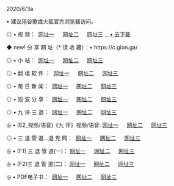 <p>2020/6/3a
<p>• 建议用谷歌或火狐官方浏览器访问。
<p>◎ • 视 频： 
<a href="http://pwu.hdfmradio.com/" target="_blank">网址一</a> 　 
<a href="http://pur.hdfmradio.com/" target="_blank">网址二</a> 　 
<a href="http://psn.hdfmradio.com/b.html" target="_blank">网址三</a>
<a href="https://yadi.sk/d/d0sUeAOpal3njw" target="_blank">　• 云下载 </a></p>
<p>◆ new! 分 享 网 址（* 请 收 藏）：• https://c.gion.ga/</p>

<p>◎ • 小 站：  
<a href="http://pwu.hdfmradio.com/f.html" target="_blank">网址一</a> 　 
<a href="http://pur.hdfmradio.com/h.html" target="_blank">网址二</a> 　 
<a href="http://psn.hdfmradio.com/k/" target="_blank">网址三</a></p>
<p>◎ • 翻 墙 软 件 ：  
<a href="http://pwu.hdfmradio.com/ff/" target="_blank">网址一</a> 　 
<a href="http://pur.hdfmradio.com/s/read/a1_nd.html" target="_blank">网址二</a> 　 
<a href="http://psn.hdfmradio.com/ff/index.html" target="_blank">网址三</a></p>
<p>◎ • 每 日 新 闻：  
<a href="http://pwu.hdfmradio.com/day/" target="_blank">网址一</a> 　 
<a href="http://pur.hdfmradio.com/day/" target="_blank">网址二</a> 　 
<a href="http://psn.hdfmradio.com/day/index.html" target="_blank">网址三</a></p>
<p>◎ • 短 波 分 享：  
<a href="http://pwu.hdfmradio.com/h/" target="_blank">网址一</a> 　 
<a href="http://pur.hdfmradio.com/h/" target="_blank">网址二</a> 　 
<a href="http://pur.hdfmradio.com/h/index.html" target="_blank">网址三</a></p>
<p>◎ • 九 评.三 退：  
<a href="http://pwu.hdfmradio.com/t/" target="_blank">网址一</a> 　 
<a href="http://pur.hdfmradio.com/v2/index.html" target="_blank">网址二</a> 　 
<a href="http://psn.hdfmradio.com/tt/index.html" target="_blank">网址三</a> 　</p>
<p>◎ • (E2_视频/语音)《九 评》视频/语音: 
<a href="http://pur.hdfmradio.com/7738.html" target="_blank">网址一</a> 　 
<a href="http://pwu.hdfmradio.com/7614.html" target="_blank">网址二</a> 　 
<a href="http://psn.hdfmradio.com/7633.html" target="_blank">网址三</a></p>
<p>◎ • 三 退 管 道...退 党 网：  
<a href="http://pwu.hdfmradio.com/go/td1.html" target="_blank">网址一</a> 　 
<a href="http://pur.hdfmradio.com/go/td2.html" target="_blank">网址二</a> 　 
<a href="http://psn.hdfmradio.com/go/td3.html" target="_blank">网址三</a></p>
<p>◎ • (F1) 三 退 管 道(一)： 
<a href="http://pwu.hdfmradio.com/dd/" target="_blank">网址一</a> 　 
<a href="http://pur.hdfmradio.com/s/read/a1_tdx.html" target="_blank">网址二</a> 　 
<a href="http://psn.hdfmradio.com/dd/" target="_blank">网址三</a></p>
<p>◎ • (F2)三 退 管 道(二)： 
<a href="http://pur.hdfmradio.com/d/" target="_blank">网址一</a> 　 
<a href="http://pwu.hdfmradio.com/d/index.html" target="_blank">网址二</a> 　 
<a href="http://psn.hdfmradio.com/d/" target="_blank">网址三</a></p>
<p>◎ • PDF电子书：  
<a href="http://pwu.hdfmradio.com/p/" target="_blank">网址一</a> 　 
<a href="http://pur.hdfmradio.com/p/index.html" target="_blank">网址二</a> 　 
<a href="http://psn.hdfmradio.com/p/" target="_blank">网址三</a></p>
